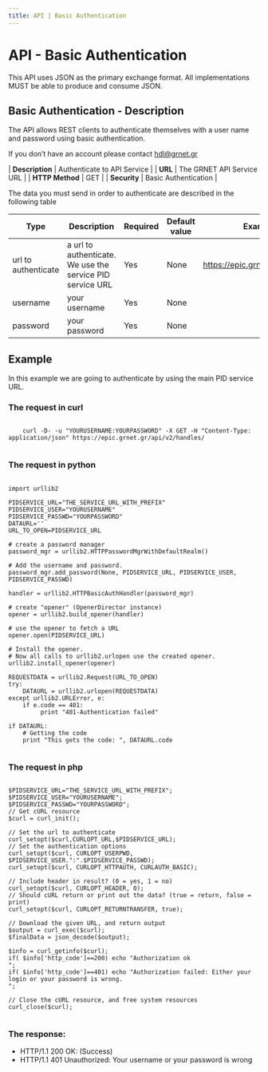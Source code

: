 ```yaml
---
title: API | Basic Authentication
---
```


# API - Basic Authentication 

This API uses JSON as the primary exchange format. All implementations MUST be able to produce and consume JSON.

## Basic Authentication - Description
The API allows REST clients to authenticate themselves with a user name and password using basic authentication.

If you don’t have an account please contact hdl@grnet.gr

| **Description** | Authenticate to API Service |
| **URL**         | The GRNET API Service URL   |
| **HTTP Method** | GET                         |
| **Security**    | Basic Authentication        |

The data you must send in order to authenticate are described in the following table 


Type | Description | Required | Default value | Example value |
------|-------------|----------|---------------|---------------|
url to authenticate | a url to authenticate. We use the service PID service URL | Yes | None |  https://epic.grnet.gr/api/v2/handles/ |
username | your username | Yes |None| |
password | your password | Yes |None| |

## Example

In this example we are going to authenticate by using the main PID service URL.

### The request in curl

<pre><code>
    curl -D- -u "YOURUSERNAME:YOURPASSWORD" -X GET -H "Content-Type: application/json" https://epic.grnet.gr/api/v2/handles/

</code></pre>

### The request in python

<pre><code class="language-python">
import urllib2

PIDSERVICE_URL="THE_SERVICE_URL_WITH_PREFIX"
PIDSERVICE_USER="YOURUSERNAME"
PIDSERVICE_PASSWD="YOURPASSWORD"
DATAURL=''
URL_TO_OPEN=PIDSERVICE_URL
    
# create a password manager
password_mgr = urllib2.HTTPPasswordMgrWithDefaultRealm()
    
# Add the username and password.
password_mgr.add_password(None, PIDSERVICE_URL, PIDSERVICE_USER, PIDSERVICE_PASSWD)
    
handler = urllib2.HTTPBasicAuthHandler(password_mgr)
    
# create "opener" (OpenerDirector instance)
opener = urllib2.build_opener(handler)
    
# use the opener to fetch a URL
opener.open(PIDSERVICE_URL)
    
# Install the opener.
# Now all calls to urllib2.urlopen use the created opener.
urllib2.install_opener(opener)
    
REQUESTDATA = urllib2.Request(URL_TO_OPEN)    
try:
    DATAURL = urllib2.urlopen(REQUESTDATA)
except urllib2.URLError, e:
    if e.code == 401:
       	 print "401-Authentication failed"	
    
if DATAURL:
    # Getting the code
    print "This gets the code: ", DATAURL.code
 
</code></pre>

### The request in php 

<pre><code class="language-php5">
$PIDSERVICE_URL="THE_SERVICE_URL_WITH_PREFIX";
$PIDSERVICE_USER="YOURUSERNAME";
$PIDSERVICE_PASSWD="YOURPASSWORD";
// Get cURL resource
$curl = curl_init();
    
// Set the url to authenticate
curl_setopt($curl,CURLOPT_URL,$PIDSERVICE_URL);
// Set the authentication options
curl_setopt($curl, CURLOPT_USERPWD, $PIDSERVICE_USER.":".$PIDSERVICE_PASSWD);
curl_setopt($curl, CURLOPT_HTTPAUTH, CURLAUTH_BASIC);
    
// Include header in result? (0 = yes, 1 = no)
curl_setopt($curl, CURLOPT_HEADER, 0);
// Should cURL return or print out the data? (true = return, false = print)
curl_setopt($curl, CURLOPT_RETURNTRANSFER, true);
    
// Download the given URL, and return output
$output = curl_exec($curl);
$finalData = json_decode($output);
    
$info = curl_getinfo($curl);
if( $info['http_code']==200) echo "Authorization ok<br/>";
if( $info['http_code']==401) echo "Authorization failed: Either your login or your password is wrong.<br/>";

// Close the cURL resource, and free system resources
curl_close($curl);

</code></pre>

### The response:

- HTTP/1.1 200 OK: (Success) 
- HTTP/1.1 401 Unauthorized: Your username or your password is wrong

